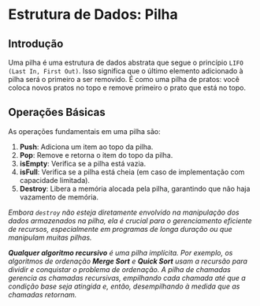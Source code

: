 # Estrutura de Dados: Pilha

## Introdução

Uma pilha é uma estrutura de dados abstrata que segue o princípio `LIFO (Last In, First Out)`. Isso significa que o último elemento adicionado à pilha será o primeiro a ser removido. É como uma pilha de pratos: você coloca novos pratos no topo e remove primeiro o prato que está no topo.

## Operações Básicas

As operações fundamentais em uma pilha são:

1. **Push**: Adiciona um item ao topo da pilha.
2. **Pop**: Remove e retorna o item do topo da pilha.
3. **isEmpty**: Verifica se a pilha está vazia.
4. **isFull**: Verifica se a pilha está cheia (em caso de implementação com capacidade limitada).
5. **Destroy**: Libera a memória alocada pela pilha, garantindo que não haja vazamento de memória.


_Embora `destroy` não esteja diretamente envolvido na manipulação dos dados armazenados na pilha, ela é crucial para o gerenciamento eficiente de recursos, especialmente em programas de longa duração ou que manipulam muitas pilhas._

_**Qualquer algoritmo recursivo** é uma pilha implícita. Por exemplo, os algoritmos de ordenação **Merge Sort** e **Quick Sort** usam a recursão para dividir e conquistar o problema de ordenação. A pilha de chamadas gerencia as chamadas recursivas, empilhando cada chamada até que a condição base seja atingida e, então, desempilhando à medida que as chamadas retornam._
